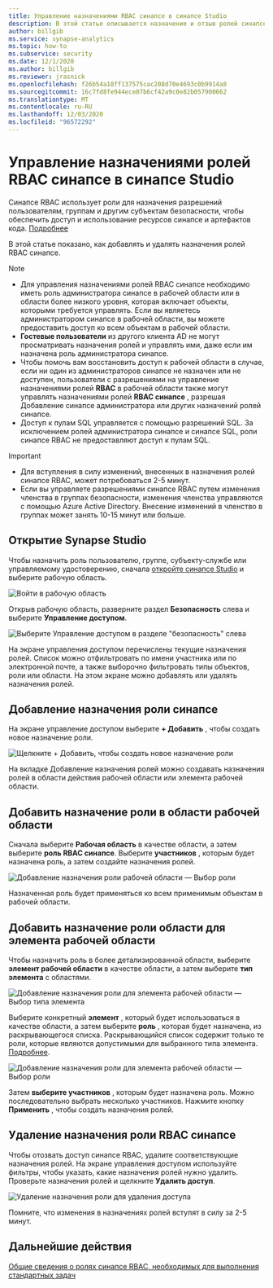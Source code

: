 ```yaml
---
title: Управление назначениями RBAC синапсе в синапсе Studio
description: В этой статье описывается назначение и отзыв ролей синапсе RBAC субъектам безопасности AAD.
author: billgib
ms.service: synapse-analytics
ms.topic: how-to
ms.subservice: security
ms.date: 12/1/2020
ms.author: billgib
ms.reviewer: jrasnick
ms.openlocfilehash: f26b54a18ff137575cac208d70e4693c0b9914a8
ms.sourcegitcommit: 16c7fd8fe944ece07b6cf42a9c0e82b057900662
ms.translationtype: MT
ms.contentlocale: ru-RU
ms.lasthandoff: 12/03/2020
ms.locfileid: "96572292"
---
```

# <a name="how-to-manage-synapse-rbac-role-assignments-in-synapse-studio"></a>Управление назначениями ролей RBAC синапсе в синапсе Studio

Синапсе RBAC использует роли для назначения разрешений пользователям, группам и другим субъектам безопасности, чтобы обеспечить доступ и использование ресурсов синапсе и артефактов кода.  [Подробнее](./synapse-workspace-synapse-rbac.md)

В этой статье показано, как добавлять и удалять назначения ролей RBAC синапсе.

>[!Note]
>- Для управления назначениями ролей RBAC синапсе необходимо иметь роль администратора синапсе в рабочей области или в области более низкого уровня, которая включает объекты, которыми требуется управлять. Если вы являетесь администратором синапсе в рабочей области, вы можете предоставить доступ ко всем объектам в рабочей области. 
>- **Гостевые пользователи** из другого клиента AD не могут просматривать назначения ролей и управлять ими, даже если им назначена роль администратора синапсе.
>- Чтобы помочь вам восстановить доступ к рабочей области в случае, если ни один из администраторов синапсе не назначен или не доступен, пользователи с разрешениями на управление назначениями ролей **RBAC** в рабочей области также могут управлять назначениями ролей **RBAC синапсе** , разрешая Добавление синапсе администратора или других назначений ролей синапсе.
>- Доступ к пулам SQL управляется с помощью разрешений SQL.  За исключением ролей администратора синапсе и синапсе SQL, роли синапсе RBAC не предоставляют доступ к пулам SQL.

>[!important]
>- Для вступления в силу изменений, внесенных в назначения ролей синапсе RBAC, может потребоваться 2-5 минут. 
>- Если вы управляете разрешениями синапсе RBAC путем изменения членства в группах безопасности, изменения членства управляются с помощью Azure Active Directory.  Внесение изменений в членство в группах может занять 10-15 минут или больше.

## <a name="open-synapse-studio"></a>Открытие Synapse Studio  

Чтобы назначить роль пользователю, группе, субъекту-службе или управляемому удостоверению, сначала [откройте синапсе Studio](https://web.azuresynapse.net/) и выберите рабочую область. 

![Войти в рабочую область](./media/common/login-workspace.png) 
 
 Открыв рабочую область, разверните раздел **Безопасность** слева и выберите **Управление доступом**. 

 ![Выберите Управление доступом в разделе "безопасность" слева](./media/how-to-manage-synapse-rbac-role-assignments/left-nav-security-access-control.png)

На экране управления доступом перечислены текущие назначения ролей.  Список можно отфильтровать по имени участника или по электронной почте, а также выборочно фильтровать типы объектов, роли или области. На этом экране можно добавлять или удалять назначения ролей.  

## <a name="add-a-synapse-role-assignment"></a>Добавление назначения роли синапсе

На экране управление доступом выберите **+ Добавить** , чтобы создать новое назначение роли.

![Щелкните + Добавить, чтобы создать новое назначение роли](./media/how-to-manage-synapse-rbac-role-assignments/access-control-add.png)

На вкладке Добавление назначения ролей можно создавать назначения ролей в области действия рабочей области или элемента рабочей области. 

## <a name="add-workspace-scoped-role-assignment"></a>Добавить назначение роли в области рабочей области

Сначала выберите **Рабочая область** в качестве области, а затем выберите **роль RBAC синапсе**.  Выберите **участников** , которым будет назначена роль, а затем создайте назначения ролей. 

![Добавление назначения роли рабочей области — Выбор роли](./media/how-to-manage-synapse-rbac-role-assignments/access-control-workspace-role-assignment.png) 

Назначенная роль будет применяться ко всем применимым объектам в рабочей области.

## <a name="add-workspace-item-scoped-role-assignment"></a>Добавить назначение роли области для элемента рабочей области

Чтобы назначить роль в более детализированной области, выберите **элемент рабочей области** в качестве области, а затем выберите **тип элемента** с областями.       

![Добавление назначения роли для элемента рабочей области — Выбор типа элемента](./media/how-to-manage-synapse-rbac-role-assignments/access-control-add-workspace-item-assignment-select-item-type.png) 

Выберите конкретный **элемент** , который будет использоваться в качестве области, а затем выберите **роль** , которая будет назначена, из раскрывающегося списка.  Раскрывающийся список содержит только те роли, которые являются допустимыми для выбранного типа элемента. [Подробнее](https://go.microsoft.com/fwlink/?linkid=2148306).  

![Добавление назначения роли для элемента рабочей области — Выбор роли](./media/how-to-manage-synapse-rbac-role-assignments/access-control-add-workspace-item-assignment-select-role.png) 
 
Затем **выберите участников** , которым будет назначена роль.  Можно последовательно выбрать несколько участников.  Нажмите кнопку **Применить** , чтобы создать назначения ролей.

## <a name="remove-a-synapse-rbac-role-assignment"></a>Удаление назначения роли RBAC синапсе

Чтобы отозвать доступ синапсе RBAC, удалите соответствующие назначения ролей.  На экране управления доступом используйте фильтры, чтобы указать, какие назначения ролей нужно удалить.  Проверьте назначения ролей и щелкните **Удалить доступ**.   

![Удаление назначения роли для удаления доступа](./media/how-to-manage-synapse-rbac-role-assignments/access-control-remove-access.png)

Помните, что изменения в назначениях ролей вступят в силу за 2-5 минут.   

## <a name="next-steps"></a>Дальнейшие действия

[Общие сведения о ролях синапсе RBAC, необходимых для выполнения стандартных задач](./synapse-workspace-understand-what-role-you-need.md) 

